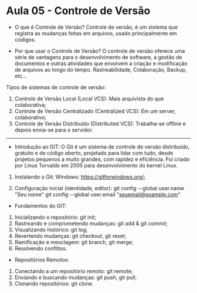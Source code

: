 # Aula 05 - Controle de Versão

- O que é Controle de Versão?
Controle de versão, é um sistema que registra as mudanças feitas em arquivos, usado principalmente em códigos.

- Por que usar o Controle de Versão?
O controle de versão oferece uma série de vantagens para o desenvolvimento de software, a gestão de documentos e outras atividades que envolvem a criação e modificação de arquivos ao longo do tempo. Rastreabilidade, Colaboração, Backup, etc...

Tipos de sistemas de controle de versão:
1. Controle de Versão Local (Local VCS): Mais arquivista do que colaborativa;
2. Controle de Versão Centralizado (Centralized VCS): Em um server, colaborativo;
3. Controle de Versão Distribuído (Distributed VCS): Trabalha-se offline e depois envia-se para o servidor.

----------------------------------------------------------------------------------------------------------------------------------------

- Introdução ao GIT:
O Git é um sistema de controle de versão distribuído, gratuito e de código aberto, projetado para lidar com tudo, desde projetos pequenos a muito grandes, com rapidez e eficiência. Foi criado por Linus Torvalds em 2005 para desenvolvimento do kernel Linux.

1. Instalando o Git:
Windows: https://gitforwindows.org/;

2. Configuração inicial (identidade, editor):
git config --global user.name "Seu nome" git config --global user.email "seuemail@example.com"

- Fundamentos do GIT:
1. Inicializando o repositório: git init;
2. Rastreando e comprometendo mudanças: git add & git commit;
3. Visualizando histórico: git log;
4. Revertendo mudanças: git checkout, git reset;
5. Ramificação e mesclagem: git branch, git merge;
6. Resolvendo conflitos.

- Repositórios Remotos:
1. Conectando a um repositório remoto: git remote;
2. Enviando e buscando mudanças: git push, git pull;
3. Clonando repositórios: git clone.
